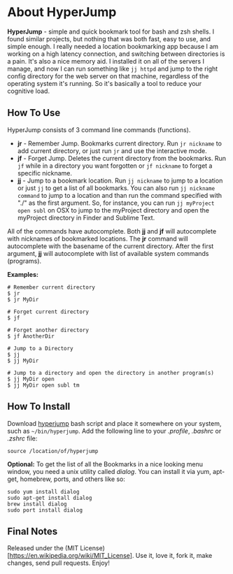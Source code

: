 # About HyperJump
__HyperJump__ - simple and quick bookmark tool for bash and zsh shells. I found similar projects, but nothing that was both fast, easy to use, and simple enough. I really needed a location bookmarking app because I am working on a high latency connection, and switching between directories is a pain. It's also a nice memory aid. I installed it on all of the servers I manage, and now I can run something like ``jj httpd`` and jump to the right config directory for the web server on that machine, regardless of the operating system it's running. So it's basically a tool to reduce your cognitive load.

## How To Use
HyperJump consists of 3 command line commands (functions).

* __jr__ - Remember Jump. Bookmarks current directory. Run ``jr nickname`` to add current directory, or just run ``jr`` and use the interactive mode.
* __jf__ - Forget Jump. Deletes the current directory from the bookmarks. Run ``jf`` while in a directory you want forgotten or ``jf nickname`` to forget a specific nickname.
* __jj__ - Jump to a bookmark location. Run ``jj nickname`` to jump to a location or just ``jj`` to get a list of all bookmarks. You can also run ``jj nickname command`` to jump to a location and than run the command specified with "./" as the first argument. So, for instance, you can run ``jj myProject open subl`` on OSX to jump to the myProject directory and open the myProject directory in Finder and Sublime Text.

All of the commands have autocomplete. Both __jj__ and __jf__ will autocomplete with nicknames of bookmarked locations. The __jr__ command will autocomplete with the basename of the current directory. After the first argument, __jj__ will autocomplete with list of available system commands (programs).

**Examples:**

```
# Remember current directory
$ jr
$ jr MyDir

# Forget current directory
$ jf

# Forget another directory
$ jf AnotherDir

# Jump to a Directory
$ jj
$ jj MyDir
 
# Jump to a directory and open the directory in another program(s)
$ jj MyDir open
$ jj MyDir open subl tm 
```

## How To Install

Download [hyperjump](https://github.com/x0054/hyperjump/raw/master/hyperjump) bash script and place it somewhere on your system, such as ``~/bin/hyperjump``. Add the following line to your _.profile_, _.bashrc_ or _.zshrc_ file:
```
source /location/of/hyperjump
```

**Optional:** To get the list of all the Bookmarks in a nice looking menu window, you need a unix utility called _dialog_. You can install it via yum, apt-get, homebrew, ports, and others like so:

```
sudo yum install dialog
sudo apt-get install dialog
brew install dialog
sudo port install dialog
```

## Final Notes
Released under the (MIT License)[https://en.wikipedia.org/wiki/MIT_License]. Use it, love it, fork it, make changes, send pull requests. Enjoy!
